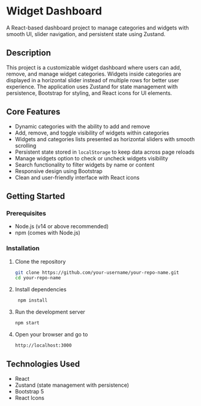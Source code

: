 # Widget Dashboard

A React-based dashboard project to manage categories and widgets with smooth UI, slider navigation, and persistent state using Zustand.

## Description

This project is a customizable widget dashboard where users can add, remove, and manage widget categories. Widgets inside categories are displayed in a horizontal slider instead of multiple rows for better user experience. The application uses Zustand for state management with persistence, Bootstrap for styling, and React icons for UI elements.

## Core Features

- Dynamic categories with the ability to add and remove  
- Add, remove, and toggle visibility of widgets within categories  
- Widgets and categories lists presented as horizontal sliders with smooth scrolling  
- Persistent state stored in `localStorage` to keep data across page reloads
- Manage widgets option to check or uncheck widgets visibility 
- Search functionality to filter widgets by name or content  
- Responsive design using Bootstrap 
- Clean and user-friendly interface with React icons  

## Getting Started

### Prerequisites

- Node.js (v14 or above recommended)  
- npm (comes with Node.js)  

### Installation

1. Clone the repository

   ```bash
   git clone https://github.com/your-username/your-repo-name.git
   cd your-repo-name

2. Install dependencies
   ```bash
    npm install
3. Run the development server
   ```bash
   npm start
4. Open your browser and go to
    ```bash
    http://localhost:3000

## Technologies Used

- React  
- Zustand (state management with persistence)  
- Bootstrap 5  
- React Icons  

